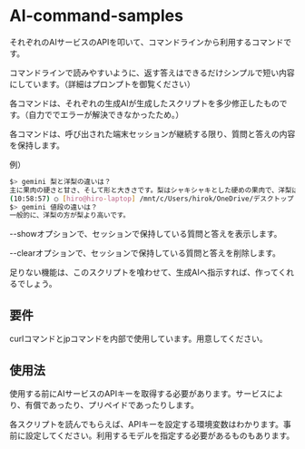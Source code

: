# AI-command-samples

それぞれのAIサービスのAPIを叩いて、コマンドラインから利用するコマンドです。

コマンドラインで読みやすいように、返す答えはできるだけシンプルで短い内容にしています。（詳細はプロンプトを御覧ください）

各コマンドは、それぞれの生成AIが生成したスクリプトを多少修正したものです。（自力ででエラーが解決できなかったため。）

各コマンドは、呼び出された端末セッションが継続する限り、質問と答えの内容を保持します。

例）

```bash
$> gemini 梨と洋梨の違いは？
主に果肉の硬さと甘さ、そして形と大きさです。梨はシャキシャキとした硬めの果肉で、洋梨は柔らかくジューシーです。洋梨の方が甘みが強く、形は洋梨のように丸みを帯びています。
(10:58:57) ○ [hiro@hiro-laptop] /mnt/c/Users/hirok/OneDrive/デスクトップ
$> gemini 値段の違いは？
一般的に、洋梨の方が梨より高いです。
```

--showオプションで、セッションで保持している質問と答えを表示します。

--clearオプションで、セッションで保持している質問と答えを削除します。

足りない機能は、このスクリプトを喰わせて、生成AIへ指示すれば、作ってくれるでしょう。

## 要件

curlコマンドとjpコマンドを内部で使用しています。用意してください。

## 使用法

使用する前にAIサービスのAPIキーを取得する必要があります。サービスにより、有償であったり、プリペイドであったりします。

各スクリプトを読んでもらえば、APIキーを設定する環境変数はわかります。事前に設定してください。利用するモデルを指定する必要があるものもあります。